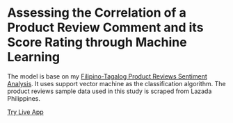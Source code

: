 # Assessing the Correlation of a Product Review Comment and its Score Rating through Machine Learning
The model is base on my [Filipino-Tagalog Product Reviews Sentiment Analysis](https://github.com/EricEchemane/Filipino-Tagalog-Product-Reviews-Sentiment-Analysis). It uses support vector machine as the classification algorithm. The product reviews sample data used in this study is scraped from Lazada Philippines.

[Try Live App](https://product-review-score-matcher.herokuapp.com/)